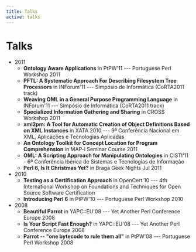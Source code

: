 ```yaml
---
title: Talks
active: talks
---
```


# Talks

* 2011
    * **Ontology Aware Applications** in PtPW'11 --- Portuguese Perl Workshop 2011
    * **PFTL: A Systematic Approach For Describing Filesystem Tree Processors** in INForum'11 --- Simpósio de Informática (CoRTA2011 track)
    * **Weaving OML in a General Purpose Programming Language** in INForum'11 --- Simpósio de Informática (CoRTA2011 track)
    * **Specialized Information Gathering and Sharing** in CROSS Workshop 2011
    * **xml2pm: A Tool for Automatic Creation of Object Definitions Based on XML Instances** in XATA 2010 --- 9ª Conferência Nacional em XML, Aplicações e Tecnologias Aplicadas
    * **An Ontology Toolkit for Concept Location for Program Comprehension** in MAP-i Seminar Course 2011
    * **OML: A Scripting Approach for Manipulating Ontologies** in CISTI'11 - 6ª Conferência Ibérica de Sistemas e Tecnologias de Informação
    * **Perl 6, Is It Christmas Yet?** in Braga Geek Nights Jul 2011
* 2010
    * **Testing as a Certification Approach** in OpenCert'10 --- 4th International Workshop on Foundations and Techniques for Open Source Software Certification
    * **Introducing Perl 6** in PtPW'10 --- Portuguese Perl Workshop 2010
* 2008
    * **Beautiful Parrot** in YAPC::EU'08 --- Yet Another Perl Conference Europe 2008
    * **Is Your Script Fast Enough?** in YAPC::EU'08 --- Yet Another Perl Conference Europe 2008
    * **Parrot -- "one bytecode to rule them all"** in PtPW'08 --- Portuguese Perl Workshop 2008

